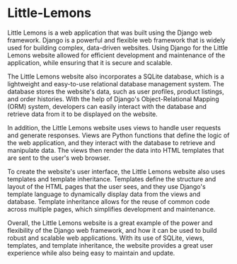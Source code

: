 # Little-Lemons

Little Lemons is a web application that was built using the Django web framework. Django is a powerful and flexible web framework that is widely used for building complex, data-driven websites. Using Django for the Little Lemons website allowed for efficient development and maintenance of the application, while ensuring that it is secure and scalable.

The Little Lemons website also incorporates a SQLite database, which is a lightweight and easy-to-use relational database management system. The database stores the website's data, such as user profiles, product listings, and order histories. With the help of Django's Object-Relational Mapping (ORM) system, developers can easily interact with the database and retrieve data from it to be displayed on the website.

In addition, the Little Lemons website uses views to handle user requests and generate responses. Views are Python functions that define the logic of the web application, and they interact with the database to retrieve and manipulate data. The views then render the data into HTML templates that are sent to the user's web browser.

To create the website's user interface, the Little Lemons website also uses templates and template inheritance. Templates define the structure and layout of the HTML pages that the user sees, and they use Django's template language to dynamically display data from the views and database. Template inheritance allows for the reuse of common code across multiple pages, which simplifies development and maintenance.

Overall, the Little Lemons website is a great example of the power and flexibility of the Django web framework, and how it can be used to build robust and scalable web applications. With its use of SQLite, views, templates, and template inheritance, the website provides a great user experience while also being easy to maintain and update.
